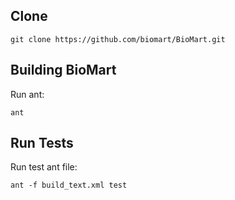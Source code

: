 Clone
-----

    git clone https://github.com/biomart/BioMart.git

Building BioMart
----------------

Run ant:

    ant


Run Tests
---------

Run test ant file:

    ant -f build_text.xml test
